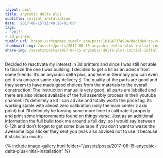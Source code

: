 ```yaml
---
layout: post
title: anycubic delta plus
subtitle: initial installation
date: '2017-06-15T11:48:26+01:00'
tags:
- '2017'
- 3d printer
tumblr_url: https://rdcgomes.tumblr.com/post/161847374984/decided-to-reactivate-my-interest-in-3d-printers
thumbnail-img: /assets/posts/2017-06-15-anycubic-delta-plus-initial-installation/01.jpg
share-img: /assets/posts/2017-06-15-anycubic-delta-plus-initial-installation/01.jpg
---
```


Decided to reactivate my interest in 3d printers and since I was still not able to finalize the one I was building, I decided to get a kit as an advice from some friends. It’s an anycubic delta plus, and here in Germany you can even get it via amazon same-day delivery ;)
The quality of the parts are good and they seem to have made good choices from the materials to the overall construction. The instruction manual is very good, all parts are labelled and there are also videos available of the full assembly process in their youtube channel. It’s definitely a kit I can advise and totally worth the price tag.
Its working stable with almost zero calibration (only the main center z axis point) but I’ll definitely be loosing some more time to calibrate it properly and print some improvements found on thingy verse.
Just as an additional information the full build took me around a full day, so I would say between 8-12h and don’t forget to get some blue tape if you don’t want to waste the awesome logo sticker they sent you (was also advised not to use it because it sticks too much).

{% include image-gallery.html folder="/assets/posts/2017-06-15-anycubic-delta-plus-initial-installation" %}
